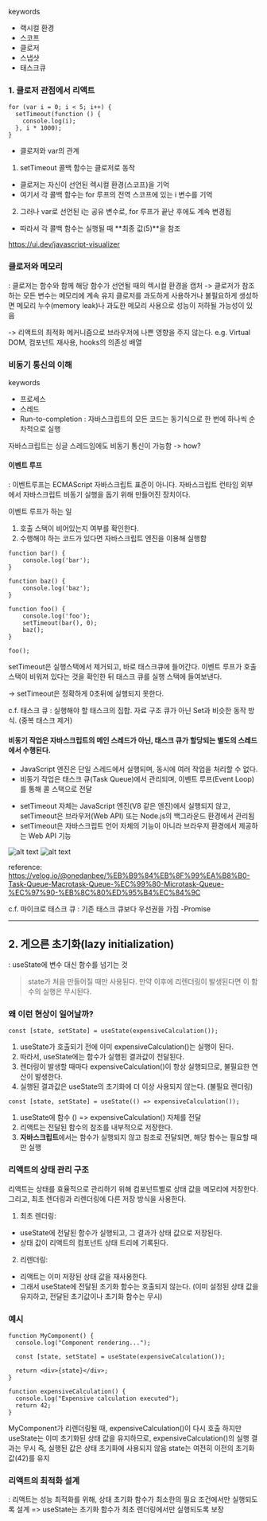 keywords
- 랙시컬 환경
- 스코프
- 클로저
- 스냅샷
- 태스크큐

### 1. 클로저 관점에서 리액트

```
for (var i = 0; i < 5; i++) {
  setTimeout(function () {
    console.log(i);
  }, i * 1000);
}

```

- 클로저와 var의 관계
1) setTimeout 콜백 함수는 클로저로 동작
- 클로저는 자신이 선언된 렉시컬 환경(스코프)을 기억
- 여기서 각 콜백 함수는 for 루프의 전역 스코프에 있는 i 변수를 기억
2) 그러나 var로 선언된 i는 공유 변수로, for 루프가 끝난 후에도 계속 변경됩
- 따라서 각 콜백 함수는 실행될 때 **최종 값(5)**을 참조

https://ui.dev/javascript-visualizer


### 클로저와 메모리
: 클로저는 함수와 함께 해당 함수가 선언될 때의 렉시컬 환경을 캡처 -> 클로저가 참조하는 모든 변수는 메모리에 계속 유지
클로저를 과도하게 사용하거나 불필요하게 생성하면 메모리 누수(memory leak)나 과도한 메모리 사용으로 성능이 저하될 가능성이 있음

-> 리액트의 최적화 메커니즘으로 브라우저에 나쁜 영향을 주지 않는다.
e.g. Virtual DOM, 컴포넌트 재사용, hooks의 의존성 배열

### 비동기 통신의 이해

keywords
- 프로세스
- 스레드
- Run-to-completion : 자바스크립트의 모든 코드는 동기식으로 한 번에 하나씩 순차적으로 실행

자바스크립트는 싱글 스레드임에도 비동기 통신이 가능함 -> how?

#### 이벤트 루프
: 이벤트루프는 ECMAScript 자바스크립트 표준이 아니다. 
자바스크립트 런타임 외부에서 자바스크립트 비동기 실행을 돕기 위해 만들어진 장치이다. 

이벤트 루프가 하는 일
1) 호출 스택이 비어있는지 여부를 확인한다.
2) 수행해야 하는 코드가 있다면 자바스크립트 엔진을 이용해 실행함


```
function bar() {
    console.log('bar');
}

function baz() {
    console.log('baz');
}

function foo() {
    console.log('foo');
    setTimeout(bar(), 0);
    baz();
}

foo();

```

setTimeout은 실행스택에서 제거되고, 바로 태스크큐에 들어간다.
이벤트 루프가 호출 스택이 비워져 있다는 것을 확인한 뒤 태스크 큐를 실행 스택에 들여보낸다.

-> setTimeout은 정확하게 0초뒤에 실행되지 못한다.

c.f. 태스크 큐 : 실행해야 할 태스크의 집합. 자료 구조 큐가 아닌 Set과 비슷한 동작 방식. (중복 태스크 제거)


#### 비동기 작업은 자바스크립트의 메인 스레드가 아닌, 태스크 큐가 할당되는 별도의 스레드에서 수행된다.
- JavaScript 엔진은 단일 스레드에서 실행되며, 동시에 여러 작업을 처리할 수 없다.
- 비동기 작업은 태스크 큐(Task Queue)에서 관리되며, 이벤트 루프(Event Loop)를 통해 콜 스택으로 전달

* setTimeout 자체는 JavaScript 엔진(V8 같은 엔진)에서 실행되지 않고, setTimeout은 브라우저(Web API) 또는 Node.js의 백그라운드 환경에서 관리됨
* setTimeout은 자바스크립트 언어 자체의 기능이 아니라 브라우저 환경에서 제공하는 Web API 기능

![alt text](https://velog.velcdn.com/images/onedanbee/post/a0e56831-c663-4953-b892-8dd76cee2159/image.gif)
![alt text](https://velog.velcdn.com/images/onedanbee/post/529ec18f-abf2-4fc0-88e2-86c2cc4fe3ce/image.gif)


reference: https://velog.io/@onedanbee/%EB%B9%84%EB%8F%99%EA%B8%B0-Task-Queue-Macrotask-Queue-%EC%99%80-Microtask-Queue-%EC%97%90-%EB%8C%80%ED%95%B4%EC%84%9C



c.f. 마이크로 태스크 큐 : 기존 태스크 큐보다 우선권을 가짐
 -Promise


----


## 2. 게으른 초기화(lazy initialization)

: useState에 변수 대신 함수를 넘기는 것

> state가 처음 만들어질 때만 사용된다. 만약 이후에 리렌더링이 발생된다면 이 함수의 실행은 무시된다.


### 왜 이런 현상이 일어날까?

```
const [state, setState] = useState(expensiveCalculation());
```
1) useState가 호출되기 전에 이미 expensiveCalculation()는 실행이 된다.
2) 따라서, useState에는 함수가 실행된 결과값이 전달된다.
3) 렌더링이 발생할 때마다 expensiveCalculation()이 항상 실행되므로, 불필요한 연산이 발생한다.
4) 실행된 결과값은 useState의 초기화에 더 이상 사용되지 않는다. (불필요 렌더링)


```
const [state, setState] = useState(() => expensiveCalculation());
```
1) useState에 함수 () => expensiveCalculation() 자체를 전달
2) 리액트는 전달된 함수의 참조를 내부적으로 저장한다.
3) **자바스크립트**에서는 함수가 실행되지 않고 참조로 전달되면, 해당 함수는 필요할 때만 실행



### 리액트의 상태 관리 구조
리액트는 상태를 효율적으로 관리하기 위해 컴포넌트별로 상태 값을 메모리에 저장한다.
그리고, 최초 렌더링과 리렌더링에 다른 저장 방식을 사용한다.

1) 최초 렌더링: 
- useState에 전달된 함수가 실행되고, 그 결과가 상태 값으로 저장된다.
- 상태 값이 리액트의 컴포넌트 상태 트리에 기록된다.

2) 리렌더링:
- 리액트는 이미 저장된 상태 값을 재사용한다.
- 그래서 useState에 전달된 초기화 함수는 호출되지 않는다. (이미 설정된 상태 값을 유지하고, 전달된 초기값이나 초기화 함수는 무시)


### 예시
```
function MyComponent() {
  console.log("Component rendering...");
  
  const [state, setState] = useState(expensiveCalculation());

  return <div>{state}</div>;
}

function expensiveCalculation() {
  console.log("Expensive calculation executed");
  return 42;
}

```

MyComponent가 리렌더링될 때, expensiveCalculation()이 다시 호출
하지만 useState는 이미 초기화된 상태 값을 유지하므로, expensiveCalculation()의 실행 결과는 무시
즉, 실행된 값은 상태 초기화에 사용되지 않음
state는 여전히 이전의 초기화 값(42)를 유지


### 리액트의 최적화 설계
: 리액트는 성능 최적화를 위해, 상태 초기화 함수가 최소한의 필요 조건에서만 실행되도록 설계
=> useState는 초기화 함수가 최초 렌더링에서만 실행되도록 보장
